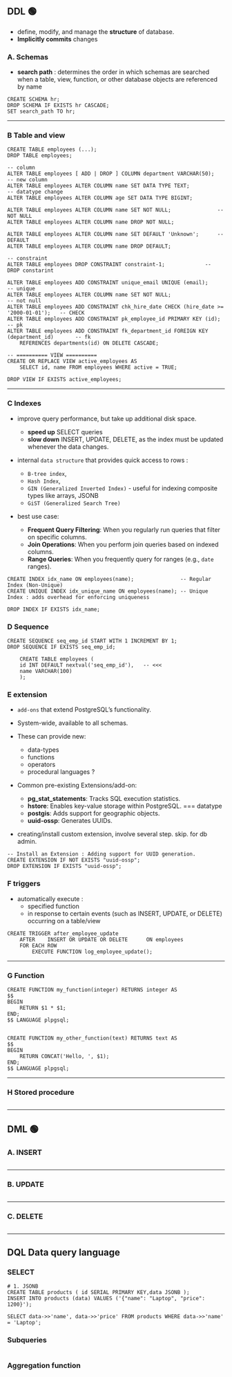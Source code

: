 ## DDL 🟢
- define, modify, and manage the **structure** of database.
- **Implicitly commits** changes
###  A. Schemas
- **search path** : determines the order in which schemas are searched when a table, view, function, or other database objects are referenced by name
```
CREATE SCHEMA hr;
DROP SCHEMA IF EXISTS hr CASCADE;
SET search_path TO hr;
```
---
###  B Table and view
```
CREATE TABLE employees (...);
DROP TABLE employees;

-- column
ALTER TABLE employees [ ADD | DROP ] COLUMN department VARCHAR(50);     -- new column
ALTER TABLE employees ALTER COLUMN name SET DATA TYPE TEXT;             -- datatype change
ALTER TABLE employees ALTER COLUMN age SET DATA TYPE BIGINT;

ALTER TABLE employees ALTER COLUMN name SET NOT NULL;               -- NOT NULL
ALTER TABLE employees ALTER COLUMN name DROP NOT NULL;

ALTER TABLE employees ALTER COLUMN name SET DEFAULT 'Unknown';      -- DEFAULT
ALTER TABLE employees ALTER COLUMN name DROP DEFAULT;

-- constraint 
ALTER TABLE employees DROP CONSTRAINT constraint-1;             -- DROP constarint

ALTER TABLE employees ADD CONSTRAINT unique_email UNIQUE (email);                       -- unique
ALTER TABLE employees ALTER COLUMN name SET NOT NULL;                                   -- not null
ALTER TABLE employees ADD CONSTRAINT chk_hire_date CHECK (hire_date >= '2000-01-01');   -- CHECK
ALTER TABLE employees ADD CONSTRAINT pk_employee_id PRIMARY KEY (id);                   -- pk
ALTER TABLE employees ADD CONSTRAINT fk_department_id FOREIGN KEY (department_id)       -- fk
    REFERENCES departments(id) ON DELETE CASCADE;
```
```
-- ========== VIEW ==========
CREATE OR REPLACE VIEW active_employees AS
    SELECT id, name FROM employees WHERE active = TRUE;
    
DROP VIEW IF EXISTS active_employees;
```

---
###  C Indexes
- improve query performance, but take up additional disk space.
  - **speed up** SELECT queries
  - **slow down** INSERT, UPDATE, DELETE,  as the index must be updated whenever the data changes.
  
- internal `data structure` that provides quick access to rows : 
  - `B-tree index`, 
  - `Hash Index`, 
  - `GIN (Generalized Inverted Index)` - useful for indexing composite types like arrays, JSONB
  -  `GiST (Generalized Search Tree)`
  
- best use case:
  - **Frequent Query Filtering**: When you regularly run queries that filter on specific columns.
  - **Join Operations**: When you perform join queries based on indexed columns.
  - **Range Queries**: When you frequently query for ranges (e.g., `date` ranges).

```
CREATE INDEX idx_name ON employees(name);               -- Regular Index (Non-Unique)
CREATE UNIQUE INDEX idx_unique_name ON employees(name); -- Unique Index : adds overhead for enforcing uniqueness

DROP INDEX IF EXISTS idx_name;
```

###  D Sequence
```
CREATE SEQUENCE seq_emp_id START WITH 1 INCREMENT BY 1;
DROP SEQUENCE IF EXISTS seq_emp_id;
    
    CREATE TABLE employees (
    id INT DEFAULT nextval('seq_emp_id'),   -- <<< 
    name VARCHAR(100)
    );
```

###  E extension
- `add-ons` that extend PostgreSQL’s functionality.
- System-wide, available to all schemas.
- These can provide new:
  - data-types 
  - functions 
  - operators 
  - procedural languages ?
  
- Common pre-existing Extensions/add-on:
  - **pg_stat_statements**: Tracks SQL execution statistics. 
  - **hstore**: Enables key-value storage within PostgreSQL. === datatype
  - **postgis**: Adds support for geographic objects. 
  - **uuid-ossp**: Generates UUIDs.
- creating/install custom extension, involve several step. skip. for db admin.  
```
-- Install an Extension : Adding support for UUID generation.
CREATE EXTENSION IF NOT EXISTS "uuid-ossp";
DROP EXTENSION IF EXISTS "uuid-ossp";
```

###  F triggers
- automatically execute :
  - specified function 
  - in response to certain events (such as INSERT, UPDATE, or DELETE) occurring on a table/view
```
CREATE TRIGGER after_employee_update
    AFTER    INSERT OR UPDATE OR DELETE      ON employees
    FOR EACH ROW
        EXECUTE FUNCTION log_employee_update();
```
---
###  G Function
```
CREATE FUNCTION my_function(integer) RETURNS integer AS
$$
BEGIN
    RETURN $1 * $1;
END;
$$ LANGUAGE plpgsql;


CREATE FUNCTION my_other_function(text) RETURNS text AS
$$
BEGIN
    RETURN CONCAT('Hello, ', $1);
END;
$$ LANGUAGE plpgsql;
```

---
###  H Stored procedure
```
```

---

## DML 🟢

###  A. INSERT
```
```
---

###  B. UPDATE
```
```
---

###  C. DELETE
```
```
---

## DQL Data query language
###  SELECT
```
# 1. JSONB
CREATE TABLE products ( id SERIAL PRIMARY KEY,data JSONB );
INSERT INTO products (data) VALUES ('{"name": "Laptop", "price": 1200}');

SELECT data->>'name', data->>'price' FROM products WHERE data->>'name' = 'Laptop';

```

###  Subqueries
```
```

###  Aggregation function
```
```
